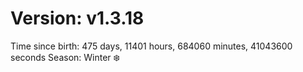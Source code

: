# Version: v1.3.18
Time since birth: 475 days, 11401 hours, 684060 minutes, 41043600 seconds
Season: Winter ❄️

